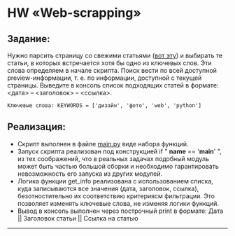# HW «Web-scrapping»

## Задание:
Нужно парсить страницу со свежими статьями ([вот эту](https://habr.com/ru/all/)) и выбирать те статьи, в которых встречается хотя бы одно из ключевых слов. Эти слова определяем в начале скрипта. Поиск вести по всей доступной preview-информации, т. е. по информации, доступной с текущей страницы. Выведите в консоль список подходящих статей в формате: <дата> – <заголовок> – <ссылка>.

`Ключевые слова: KEYWORDS = ['дизайн', 'фото', 'web', 'python']`  


## Реализация:

- Скрипт выполнен в файле [main.py](/main.py) виде набора функций.
- Запуск скрипта реализован под конструкцией if " __name__ == '__main__' ", из тех соображений, что в реальных задачах подобный модуль может быть частью большой сборки и необходимо гарантировать невозможность его запуска из других модулей.
- Логика функции get_info реализована с использованием списка, куда записываются все значения (дата, заголовок, ссылка), безотностительно их соответствию критериясм фильтрации. Это позволяет изменять ключевые слова, не изменяя логики функций.
- Вывод в консоль выполнен через построчный print в формате: Дата || Заголовок статьи || Ссылка на статью


***
